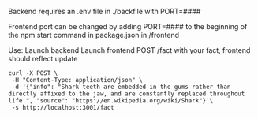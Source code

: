 Backend requires an .env file in ./backfile with PORT=####

Frontend port can be changed by adding PORT=#### to the beginning of the npm start command in package.json in /frontend

Use:
Launch backend
Launch frontend
POST /fact with your fact, frontend should reflect update
```
curl -X POST \
 -H "Content-Type: application/json" \
 -d '{"info": "Shark teeth are embedded in the gums rather than directly affixed to the jaw, and are constantly replaced throughout life.", "source": "https://en.wikipedia.org/wiki/Shark"}'\
 -s http://localhost:3001/fact
```